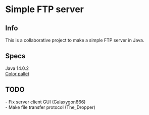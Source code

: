 # Simple FTP server

<h2>Info</h2>
This is a collaborative project to make a simple FTP server in Java. <br>

<h2>Specs</h2>
Java 14.0.2 <br>
<a href="https://colorhunt.co/palette/149559">Color pallet</a>

<h2>TODO</h2>
- Fix server client GUI (Galaxygon666) <br>
- Make file transfer protocol (The_Dropper)<br>
